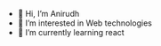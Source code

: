 - 👋 Hi, I’m Anirudh
- 👀 I’m interested in Web technologies
- 🌱 I’m currently learning react

<!---
anisharma07/anisharma07 is a ✨ special ✨ repository because its `README.md` (this file) appears on your GitHub profile.
You can click the Preview link to take a look at your changes.
--->
